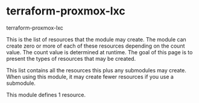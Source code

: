 # terraform-proxmox-lxc
terraform-proxmox-lxc


This is the list of resources that the module may create. The module can create zero or more of each of these resources depending on the count value. The count value is determined at runtime. The goal of this page is to present the types of resources that may be created.

This list contains all the resources this plus any submodules may create. When using this module, it may create fewer resources if you use a submodule.

This module defines 1 resource.
